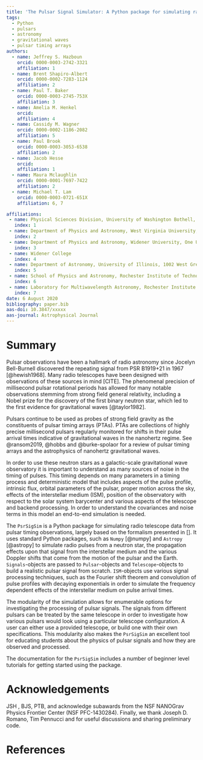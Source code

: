 ```yaml
---
title: 'The Pulsar Signal Simulator: A Python package for simulating radio signal data from pulsars'
tags:
  - Python
  - pulsars
  - astronomy
  - gravitational waves
  - pulsar timing arrays
authors:
  - name: Jeffrey S. Hazboun
    orcid: 0000-0003-2742-3321
    affiliation: 1
  - name: Brent Shapiro-Albert
    orcid: 0000-0002-7283-1124
    affiliation: 2
  - name: Paul T. Baker
    orcid: 0000-0003-2745-753X
    affiliation: 3
  - name: Amelia M. Henkel
    orcid:
    affiliation: 4
  - name: Cassidy M. Wagner
    orcid: 0000-0002-1186-2082
    affiliation: 5
  - name: Paul Brook
    orcid: 0000-0003-3053-6538
    affiliation: 2
  - name: Jacob Hesse
    orcid:
    affiliation: 1
  - name: Maura Mclaughlin
    orcid: 0000-0001-7697-7422
    affiliation: 2
  - name: Michael T. Lam
    orcid: 0000-0003-0721-651X
    affiliation: 6, 7

affiliations:
 - name: Physical Sciences Division, University of Washington Bothell, 18115 Campus Way NE, Bothell, WA 98011, USA
   index: 1
 - name: Department of Physics and Astronomy, West Virginia University, P.O. Box 6315, Morgantown, WV 26506, USA
   index: 2
 - name: Department of Physics and Astronomy, Widener University, One University Place, Chester, PA 19013, USA
   index: 3
 - name: Widener College
   index: 4
 - name: Department of Astronomy, University of Illinois, 1002 West Green Street, Urbana IL 61802, USA
   index: 5
 - name: School of Physics and Astronomy, Rochester Institute of Technology, Rochester, NY 14623, USA
   index: 6
 - name: Laboratory for Multiwavelength Astronomy, Rochester Institute of Technology, Rochester, NY 14623, USA
   index: 7
date: 6 August 2020
bibliography: paper.bib
aas-doi: 10.3847/xxxxx
aas-journal: Astrophysical Journal
---
```


# Summary

Pulsar observations have been a hallmark of radio astronomy since Jocelyn Bell-Burnell
discovered the repeating signal from PSR B1919+21 in 1967 [@hewish1968]. Many
radio telescopes have been designed with observations of these sources in mind [CITE].
The phenomenal precision of millisecond pulsar
rotational periods has allowed for many notable observations stemming from strong
field general relativity, including a Nobel prize for the discovery of the first binary neutron star, which led to the first evidence for gravitational waves [@taylor1982].

Pulsars continue to be used as probes of strong field gravity as the constituents of pulsar timing arrays (PTAs). PTAs are collections of highly precise millisecond pulsars regularly
monitored for shifts in their pulse arrival times indicative of gravitational
waves in the nanohertz regime. See @ransom2019, @hobbs and @burke-spolaor for a review of
pulsar timing arrays and the astrophysics of nanohertz gravitational waves.

In order to use these neutron stars as a galactic-scale gravitational wave observatory it is important to understand as many sources of noise in the timing of pulses. This timing depends on many parameters in a timing process and deterministic model that includes aspects of the pulse profile, intrinsic flux, orbital parameters of the pulsar, proper motion across the sky, effects of the interstellar medium (ISM), position of the observatory with respect to the solar system barycenter and various aspects of the telescope and backend processing. In order to understand the covariances and noise terms in this model an end-to-end simulation is needed.

The ``PsrSigSim`` is a Python package for simulating radio telescope data from pulsar timing observations, largely based on the formalism presented in [].
It uses standard Python packages, such as ``Numpy`` [@numpy] and ``Astropy``
[@astropy] to simulate radio pulses from a neutron star, the propagation effects upon that signal
from the interstellar medium and the various Doppler shifts that come from the motion of the pulsar and the Earth. ``Signals``-objects are passed to ``Pulsar``-objects and `Telescope`-objects to build a realistic pulsar signal from scratch. `ISM`-objects use various signal processing techniques, such as the Fourier shift theorem and convolution of pulse profiles with decaying exponentials in order to simulate the frequency dependent effects of the interstellar medium on pulse arrival times.

The modularity of the simulation allows for enumerable options for investigating the processing of pulsar signals. The signals from different pulsars can be treated by the same telescope in order to investigate how various pulsars would look using a particular telescope configuration. A user can either use a provided telescope, or build one with their own specifications. This modularity also makes the `PsrSigSim` an excellent tool for educating students about the physics of pulsar signals and how they are observed and processed.

The documentation for the `PsrSigSim` includes a number of beginner level tutorials for getting started using the package.

# Acknowledgements

JSH , BJS, PTB,  and  acknowledge subawards from the NSF NANOGrav Physics Frontier Center (NSF PFC-1430284). Finally, we thank Joseph D. Romano, Tim Pennucci and for useful discussions and sharing preliminary code.

# References
